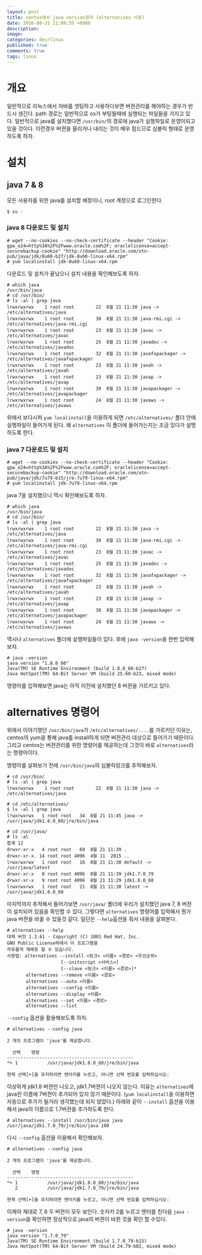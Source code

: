 ```yaml
---
layout: post
title: centos에서 java version관리 (alternatives 사용)
date: 2016-08-21 11:09:55 +0900
description: 
image: 
categories: dev/linux
published: true
comments: true
tags: linux
---
```


# 개요

일반적으로 리눅스에서 자바를 셋팅하고 사용하다보면 버젼관리를 해야하는 경우가 반드시 생긴다. path 경로는 일반적으로 os가 부팅될때에 실행되는 파일들을 가지고 있다. 일반적으로 java를 설치했다면 `/usr/bin/`의 경로에 java가 실행파일로 운영이되고 있을 것이다. 이런경우 버젼을 올리거나 내리는 것이 매우 힘드므로 심볼릭 형태로 운영하도록 하자.

# 설치

## java 7 & 8

모든 사용자를 위한 java를 설치할 예정이니, root 계정으로 로그인한다.

```
$ su -
```

### java 8 다운로드 및 설치

```
# wget --no-cookies --no-check-certificate --header "Cookie: gpw_e24=http%3A%2F%2Fwww.oracle.com%2F; oraclelicense=accept-securebackup-cookie" "http://download.oracle.com/otn-pub/java/jdk/8u60-b27/jdk-8u60-linux-x64.rpm"
# yum localinstall jdk-8u60-linux-x64.rpm
```

다운로드 및 설치가 끝났으니 설치 내용을 확인해보도록 하자.

```
# which java
/usr/bin/java
# cd /usr/bin/
# ls -al | grep java
lrwxrwxrwx    1 root root        22  8월 21 11:30 java -> /etc/alternatives/java
lrwxrwxrwx    1 root root        30  8월 21 11:30 java-rmi.cgi -> /etc/alternatives/java-rmi.cgi
lrwxrwxrwx    1 root root        23  8월 21 11:30 javac -> /etc/alternatives/javac
lrwxrwxrwx    1 root root        25  8월 21 11:30 javadoc -> /etc/alternatives/javadoc
lrwxrwxrwx    1 root root        32  8월 21 11:30 javafxpackager -> /etc/alternatives/javafxpackager
lrwxrwxrwx    1 root root        23  8월 21 11:30 javah -> /etc/alternatives/javah
lrwxrwxrwx    1 root root        23  8월 21 11:30 javap -> /etc/alternatives/javap
lrwxrwxrwx    1 root root        30  8월 21 11:30 javapackager -> /etc/alternatives/javapackager
lrwxrwxrwx    1 root root        24  8월 21 11:30 javaws -> /etc/alternatives/javaws
```

위에서 보다시피 `yum localinstall`을 이용하게 되면 `/etc/alternatives/` 폴더 안에 실행파일이 들어가게 된다. 왜 `alternatives` 이 폴더에 들어가는지는 조금 있다가 설명하도록 한다.

### java 7 다운로드 및 설치

```
# wget --no-cookies --no-check-certificate --header "Cookie: gpw_e24=http%3A%2F%2Fwww.oracle.com%2F; oraclelicense=accept-securebackup-cookie" "http://download.oracle.com/otn-pub/java/jdk/7u79-b15/jre-7u79-linux-x64.rpm"
# yum localinstall jdk-7u79-linux-x64.rpm
```

java 7을 설치했으니 역시 확인해보도록 하자.

```
# which java
/usr/bin/java
# cd /usr/bin/
# ls -al | grep java
lrwxrwxrwx    1 root root        22  8월 21 11:30 java -> /etc/alternatives/java
lrwxrwxrwx    1 root root        30  8월 21 11:30 java-rmi.cgi -> /etc/alternatives/java-rmi.cgi
lrwxrwxrwx    1 root root        23  8월 21 11:30 javac -> /etc/alternatives/javac
lrwxrwxrwx    1 root root        25  8월 21 11:30 javadoc -> /etc/alternatives/javadoc
lrwxrwxrwx    1 root root        32  8월 21 11:30 javafxpackager -> /etc/alternatives/javafxpackager
lrwxrwxrwx    1 root root        23  8월 21 11:30 javah -> /etc/alternatives/javah
lrwxrwxrwx    1 root root        23  8월 21 11:30 javap -> /etc/alternatives/javap
lrwxrwxrwx    1 root root        30  8월 21 11:30 javapackager -> /etc/alternatives/javapackager
lrwxrwxrwx    1 root root        24  8월 21 11:30 javaws -> /etc/alternatives/javaws
```

역시나 `alternatives` 폴더에 실행파일들이 있다. 후에 `java -version`을 한번 입력해보자.

```
# java -version
java version "1.8.0_60"
Java(TM) SE Runtime Environment (build 1.8.0_60-b27)
Java HotSpot(TM) 64-Bit Server VM (build 25.60-b23, mixed mode)
```

명령어를 입력해보면 java는 아직 이전에 설치했던 8 버젼을 가르키고 있다.

# alternatives 명령어

위에서 이야기했던 `/usr/bin/java`가 `/etc/alternatives/....`를 가르키던 이유는, centos의 yum을 통해 java를 install하게 되면 버젼관리 대상으로 들어가기 때문이다. 그리고 centos는 버젼관리를 위한 명령어를 제공하는데 그것이 바로 `alternatives`라는 명령어이다. 

명령어를 살펴보기 전에 `/usr/bin/java`의 심볼릭링크를 추적해보자.

```
# cd /usr/bin/
# ls -al | grep java
lrwxrwxrwx    1 root root        22  8월 21 11:30 java -> /etc/alternatives/java

# cd /etc/alternatives/
$ ls -al | grep java
lrwxrwxrwx   1 root root   34  8월 21 11:45 java -> /usr/java/jdk1.8.0_60/jre/bin/java

# cd /usr/java/
# ls -al
합계 12
drwxr-xr-x   4 root root   69  8월 21 11:39 .
drwxr-xr-x. 14 root root 4096  4월 11  2015 ..
lrwxrwxrwx   1 root root   16  8월 21 11:30 default -> /usr/java/latest
drwxr-xr-x   8 root root 4096  8월 21 11:39 jdk1.7.0_79
drwxr-xr-x   9 root root 4096  8월 21 11:29 jdk1.8.0_60
lrwxrwxrwx   1 root root   21  8월 21 11:30 latest -> /usr/java/jdk1.8.0_60
```

마지막까지 추적해서 들어가보면 `/usr/java/` 폴더에 우리가 설치했던 java 7, 8 버젼이 설치되어 있음을 확인할 수 있다. 그렇다면 `alternatives` 명령어를 입력해서 뭔가 java 버젼을 바꿀 수 있을것 같다. 일단은 `--help`옵션을 줘서 내용을 살펴본다.

```
# alternatives --help
대체 버전 1.3.61 - Copyright (C) 2001 Red Hat, Inc.
GNU Public License하에서 이 프로그램을
자유롭게 재배포 할 수 있습니다.
사용법: alternatives --install <링크> <이름> <경로> <우선순위>
                    [--initscript <서비스>]
                    [--slave <링크> <이름> <경로>]*
       alternatives --remove <이름> <경로>
       alternatives --auto <이름>
       alternatives --config <이름>
       alternatives --display <이름>
       alternatives --set <이름> <경로>
       alternatives --list
```

`--config` 옵션을 활용해보도록 하자.

```
# alternatives --config java

2 개의 프로그램이 'java'를 제공합니다.

  선택    명령
-----------------------------------------------
*+ 1           /usr/java/jdk1.8.0_60/jre/bin/java

현재 선택[+]을 유지하려면 엔터키를 누르고, 아니면 선택 번호를 입력하십시오:
```

이상하게 jdk1.8 버젼만 나오고, jdk1.7버젼이 나오지 않는다. 이유는 `alternatives`에 java란 이름에 7버젼이 추가되어 있지 않기 때문이다. (`yum localinstall`을 이용하면 자동으로 추가가 될거라 생각했는데 되지 않았다.) 아래와 같이 `--install` 옵션을 이용해서 java의 이름으로 1.7버젼을 추가하도록 한다.

```
# alternatives --install /usr/bin/java java /usr/java/jdk1.7.0_79/jre/bin/java 100
```

다시 `--config` 옵션을 이용해서 확인해보자.

```
# alternatives --config java

2 개의 프로그램이 'java'를 제공합니다.

  선택    명령
-----------------------------------------------
*+ 1           /usr/java/jdk1.8.0_60/jre/bin/java
   2           /usr/java/jdk1.7.0_79/jre/bin/java

현재 선택[+]을 유지하려면 엔터키를 누르고, 아니면 선택 번호를 입력하십시오:
```

이제야 제대로 7, 8 두 버젼이 모두 보인다. 숫자키 2를 누르고 엔터를 친다음 `java -version`을 확인하면 정상적으로 java의 버젼이 바뀐 것을 확인 할 수있다.

```
# java -version
java version "1.7.0_79"
Java(TM) SE Runtime Environment (build 1.7.0_79-b15)
Java HotSpot(TM) 64-Bit Server VM (build 24.79-b02, mixed mode)
```



